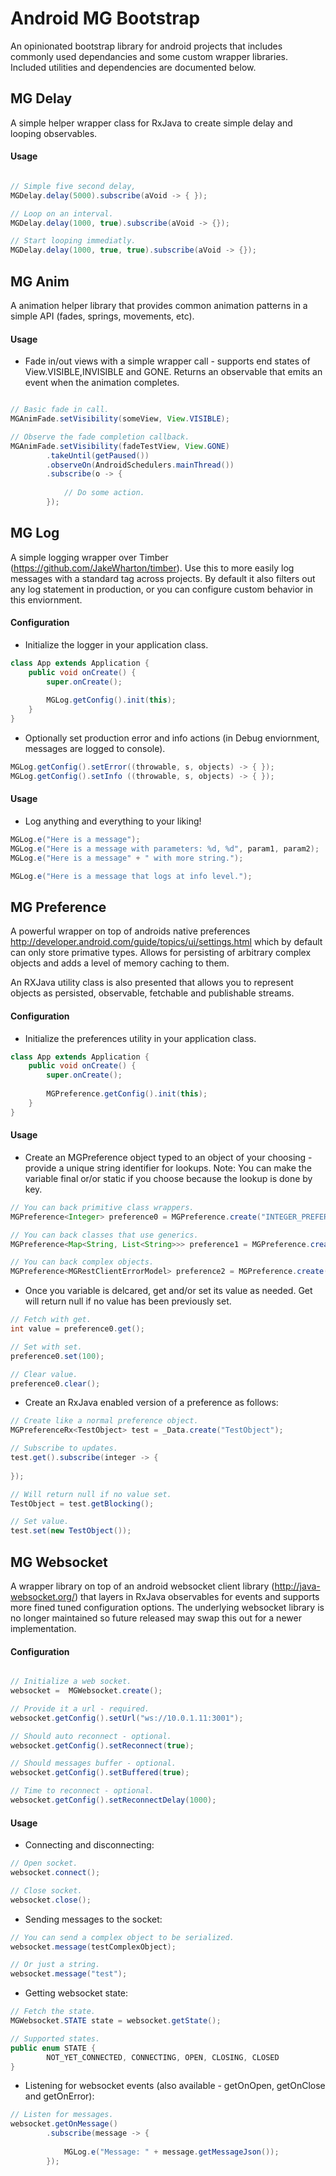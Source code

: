 # Android MG Bootstrap
An opinionated bootstrap library for android projects that includes commonly used dependancies and some custom wrapper libraries.  Included utilities and dependencies are documented below.

## MG Delay

A simple helper wrapper class for RxJava to create simple delay and looping observables.

#### Usage

```java

// Simple five second delay,
MGDelay.delay(5000).subscribe(aVoid -> { });

// Loop on an interval.
MGDelay.delay(1000, true).subscribe(aVoid -> {});

// Start looping immediatly.
MGDelay.delay(1000, true, true).subscribe(aVoid -> {});
```

## MG Anim

A animation helper library that provides common animation patterns in a simple API (fades, springs, movements, etc).

#### Usage

- Fade in/out views with a simple wrapper call - supports end states of View.VISIBLE,INVISIBLE and GONE.  Returns an observable that emits an event when the animation completes.

```java

// Basic fade in call.
MGAnimFade.setVisibility(someView, View.VISIBLE);

// Observe the fade completion callback.
MGAnimFade.setVisibility(fadeTestView, View.GONE)
        .takeUntil(getPaused())
        .observeOn(AndroidSchedulers.mainThread())
        .subscribe(o -> {
            
            // Do some action.
        });
```

## MG Log

A simple logging wrapper over Timber (https://github.com/JakeWharton/timber).  Use this to more easily log messages with a standard tag across projects.  By default it also filters out any log statement in production, or you can configure custom behavior in this enviornment.

#### Configuration

- Initialize the logger in your application class.

```java
class App extends Application {
    public void onCreate() {
        super.onCreate();
        
        MGLog.getConfig().init(this);
    }
}
```

- Optionally set production error and info actions (in Debug enviornment, messages are logged to console).

```java
MGLog.getConfig().setError((throwable, s, objects) -> { });
MGLog.getConfig().setInfo ((throwable, s, objects) -> { });
```

#### Usage

- Log anything and everything to your liking!

```java
MGLog.e("Here is a message");
MGLog.e("Here is a message with parameters: %d, %d", param1, param2);
MGLog.e("Here is a message" + " with more string.");

MGLog.e("Here is a message that logs at info level.");
```

## MG Preference

A powerful wrapper on top of androids native preferences http://developer.android.com/guide/topics/ui/settings.html which by default can only store primative types.  Allows for persisting of arbitrary complex objects and adds a level of memory caching to them.

An RXJava utility class is also presented that allows you to represent objects as persisted, observable, fetchable and publishable streams.

#### Configuration

- Initialize the preferences utility in your application class.

```java
class App extends Application {
    public void onCreate() {
        super.onCreate();
        
        MGPreference.getConfig().init(this);
    }
}
```

#### Usage

- Create an MGPreference object typed to an object of your choosing - provide a unique string identifier for lookups. Note:  You can make the variable final or/or static if you choose because the lookup is done by key.

```java
// You can back primitive class wrappers.
MGPreference<Integer> preference0 = MGPreference.create("INTEGER_PREFERENCE");

// You can back classes that use generics.
MGPreference<Map<String, List<String>>> preference1 = MGPreference.create("MAP_PREFERENCE");

// You can back complex objects.
MGPreference<MGRestClientErrorModel> preference2 = MGPreference.create("OBJECT_PREFERENCE");
```

- Once you variable is delcared, get and/or set its value as needed.  Get will return null if no value has been previously set.

```java
// Fetch with get.
int value = preference0.get();

// Set with set.
preference0.set(100);

// Clear value.
preference0.clear();
```

- Create an RxJava enabled version of a preference as follows:

```java
// Create like a normal preference object.
MGPreferenceRx<TestObject> test = _Data.create("TestObject");

// Subscribe to updates.
test.get().subscribe(integer -> {
    
});

// Will return null if no value set.
TestObject = test.getBlocking();

// Set value.
test.set(new TestObject());
```


## MG Websocket

A wrapper library on top of an android websocket client library (http://java-websocket.org/) that layers in RxJava observables for events and supports more fined tuned configuration options.  The underlying websocket library is no longer maintained so future released may swap this out for a newer implementation.

#### Configuration

```java

// Initialize a web socket.
websocket =  MGWebsocket.create();

// Provide it a url - required.
websocket.getConfig().setUrl("ws://10.0.1.11:3001");

// Should auto reconnect - optional.
websocket.getConfig().setReconnect(true);

// Should messages buffer - optional.
websocket.getConfig().setBuffered(true);

// Time to reconnect - optional.
websocket.getConfig().setReconnectDelay(1000);
```

#### Usage

- Connecting and disconnecting: 

```java
// Open socket.
websocket.connect();

// Close socket.
websocket.close();
```

- Sending messages to the socket:

```java
// You can send a complex object to be serialized.
websocket.message(testComplexObject);

// Or just a string.
websocket.message("test");
```

- Getting websocket state:

```java
// Fetch the state.
MGWebsocket.STATE state = websocket.getState();

// Supported states.
public enum STATE {
        NOT_YET_CONNECTED, CONNECTING, OPEN, CLOSING, CLOSED
}
```

- Listening for websocket events (also available - getOnOpen, getOnClose and getOnError):

```java
// Listen for messages.
websocket.getOnMessage()
        .subscribe(message -> {
        
            MGLog.e("Message: " + message.getMessageJson());
        });
```
